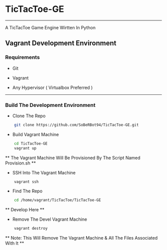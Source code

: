 # TicTacToe-GE
---
A TicTacToe Game Engine Wirtten In Python

## Vagrant Development Environment

### Requirements

* Git

* Vagrant

* Any Hypervisor ( Virtualbox Preferred )

---
### Build The Development Environment

* Clone The Repo

```bash
	git clone https://github.com/SoBeRBot94/TicTacToe-GE.git
```

* Build Vagrant Machine

```bash
	cd TicTacToe-GE
	vagrant up
```

** The Vagrant Machine Will Be Provisioned By The Script Named Provision.sh **

* SSH Into The Vagrant Machine

```bash
	vagrant ssh
```

* Find The Repo

```bash
	cd /home/vagrant/TicTacToe/TicTacToe-GE
```

** Develop Here **

* Remove The Devel Vagrant Machine

```bash
	vagrant destroy
```

** Note: This Will Remove The Vagrant Machine & All The Files Associated With It **
